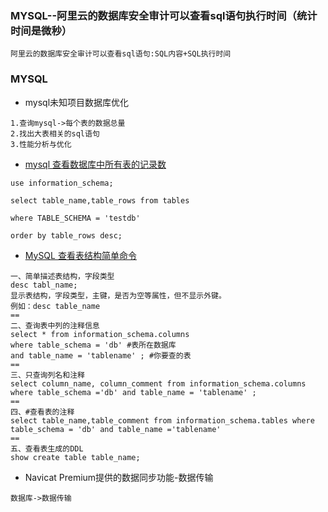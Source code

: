 ### MYSQL--阿里云的数据库安全审计可以查看sql语句执行时间（统计时间是微秒）

```
阿里云的数据库安全审计可以查看sql语句:SQL内容+SQL执行时间
```

### MYSQL
- mysql未知项目数据库优化

```
1.查询mysql->每个表的数据总量
2.找出大表相关的sql语句
3.性能分析与优化
```
- [mysql 查看数据库中所有表的记录数](https://www.cnblogs.com/xzhg/p/6472878.html) 

```
use information_schema;

select table_name,table_rows from tables

where TABLE_SCHEMA = 'testdb'

order by table_rows desc;
```
- [MySQL 查看表结构简单命令](https://www.cnblogs.com/zhangyuhang3/p/6873895.html)

```
一、简单描述表结构，字段类型
desc tabl_name;
显示表结构，字段类型，主键，是否为空等属性，但不显示外键。
例如：desc table_name
==
二、查询表中列的注释信息
select * from information_schema.columns
where table_schema = 'db' #表所在数据库
and table_name = 'tablename' ; #你要查的表
==
三、只查询列名和注释
select column_name, column_comment from information_schema.columns where table_schema ='db' and table_name = 'tablename' ;
==
四、#查看表的注释
select table_name,table_comment from information_schema.tables where table_schema = 'db' and table_name ='tablename'
==
五、查看表生成的DDL
show create table table_name;
```
- Navicat Premium提供的数据同步功能-数据传输

```
数据库->数据传输
```